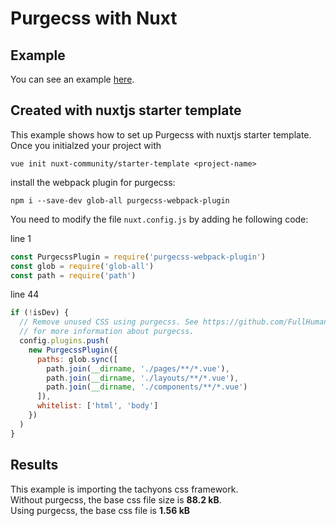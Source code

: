# Purgecss with Nuxt

## Example

You can see an example [here](https://github.com/FullHuman/purgecss/tree/master/examples/with-nuxt/).

## Created with nuxtjs starter template

This example shows how to set up Purgecss with nuxtjs starter template.  
Once you initialzed your project with
```
vue init nuxt-community/starter-template <project-name>
```
install the webpack plugin for purgecss:
```
npm i --save-dev glob-all purgecss-webpack-plugin
```

You need to modify the file `nuxt.config.js` by adding he following code:

line 1

```js
const PurgecssPlugin = require('purgecss-webpack-plugin')
const glob = require('glob-all')
const path = require('path')
```

line 44

```js
if (!isDev) {
  // Remove unused CSS using purgecss. See https://github.com/FullHuman/purgecss
  // for more information about purgecss.
  config.plugins.push(
    new PurgecssPlugin({
      paths: glob.sync([
        path.join(__dirname, './pages/**/*.vue'),
        path.join(__dirname, './layouts/**/*.vue'),
        path.join(__dirname, './components/**/*.vue')
      ]),
      whitelist: ['html', 'body']
    })
  )
}
```

## Results

This example is importing the tachyons css framework.\
Without purgecss, the base css file size is **88.2 kB**.\
Using purgecss, the base css file is **1.56 kB**